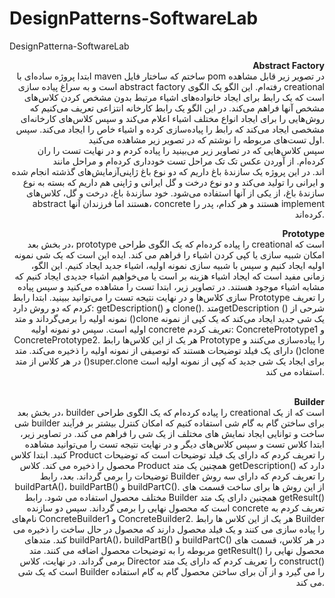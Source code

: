 # DesignPatterns-SoftwareLab
DesignPatterna-SoftwareLab
<div style="text-align: right"> 
  
  <b> Abstract Factory </b>
  <br>
  <par>
ابتدا پروژه ساده‌ای با maven ساختم که ساختار فایل pom در تصویر زیر قابل مشاهده است و به سراغ پیاده سازی abstract factory رفته‌ام. این الگو یک الگوی creational است که یک رابط برای ایجاد خانواده‌های اشیاء مرتبط بدون مشخص کردن کلاس‌های مشخص آنها فراهم می‌کند. در این الگو یک رابط کارخانه انتزاعی تعریف می‌کنیم که روش‌هایی را برای ایجاد انواع مختلف اشیاء اعلام می‌کند و سپس کلاس‌های کارخانه‌ای مشخصی ایجاد می‌کند که رابط را پیاده‌سازی کرده و اشیاء خاص را ایجاد می‌کند. سپس اول تست‌های مربوطه را نوشتم که در تصویر زیر مشاهده می‌کنید.
  </par>
    <br>
  سپس کلاس‌هایی که در تصاویر زیر می‌بینید را پیاده کردم و در نهایت تست را ران کرده‌ام. از آوردن عکس تک تک مراحل تست خودداری کرده‌ام و مراحل مانند آزمایش‌های گذشته انجام شده‎‌اند. در این پروژه یک سازندۀ باغ داریم که دو نوع باغ ژاپنی و ایرانی را تولید می‌کند و دو نوع درخت و گل ایرانی و ژاپنی هم داریم که بسته به نوع سازندۀ باغ، از یکی از آنها استفاده می‌شود. خود سازندۀ باغ، درخت و گل، کلاس‌های abstract هستند اما فرزندان آنها، concrete هستند و هر کدام، پدر را implement کرده‌اند.
  <br>
  
   <b> Prototype </b>
  <br>
در بخش بعد، prototype را پیاده کرده‌ام که یک الگوی طراحی creational است که امکان شبیه سازی یا کپی کردن اشیاء را فراهم می کند. ایده این است که یک شی نمونه اولیه ایجاد کنیم و سپس با شبیه سازی نمونه اولیه، اشیاء جدید ایجاد کنیم. این الگو، زمانی مفید است که ایجاد اشیاء هزینه بر است یا می‌خواهیم اشیاء جدیدی ایجاد کنیم که مشابه اشیاء موجود هستند. در تصاویر زیر، ابتدا تست را مشاهده می‌کنید و سپس پیاده سازی کلاس‌ها و در نهایت نتیجه تست را می‌توانید ببینید. ابتدا رابط Prototype را تعریف کردم که دو روش دارد: getDescription() و clone(). متدgetDescription ()  شرحی از نمونه اولیه را برمی‌گرداند و متد ()clone یک شی جدید ایجاد می‌کند که یک کپی از نمونه اولیه است. سپس دو نمونه اولیه concrete تعریف کردم: ConcretePrototype1 و ConcretePrototype2. هر یک از این کلاس‌ها رابط Prototype را پیاده‌سازی می‌کنند و دارای یک فیلد توضیحات هستند که توصیفی از نمونه اولیه را ذخیره می‌کند. متد ()clone در هر کلاس از متد ()super.clone برای ایجاد یک شی جدید که کپی از نمونه اولیه است استفاده می کند.
 
<br>
     <b> Builder </b>
  <br>
  در بخش بعد، builder را پیاده کرده‌ام که یک الگوی طراحی creational است که از یک شی builder برای ساختن گام به گام شی استفاده کنیم که امکان کنترل بیشتر بر فرآیند ساخت و توانایی ایجاد نمایش های مختلف از یک شی را فراهم می کند. در تصاویر زیر، ابتدا کلاس تست و سپس کلاس‌های دیگر و در نهایت نتیجه تست را می‌توانید مشاهده کنید. ابتدا کلاس Product را تعریف کردم که دارای یک فیلد توضیحات است که توضیحات محصول را ذخیره می کند. کلاس Product همچنین یک متد getDescription()  دارد که توضیحات را برمی گرداند. بعد، رابط Builder را تعریف کردم که دارای سه روش buildPartA()، buildPartB() و buildPartC().  از این روش ها برای ساخت قسمت های مختلف محصول استفاده می شود. رابط Builder همچنین دارای یک متد getResult()  است که محصول نهایی را برمی گرداند. سپس دو سازنده concrete تعریف کردم به نام‌های ConcreteBuilder1 و ConcreteBuilder2.  هر یک از این کلاس ها رابط Builder را پیاده سازی می کنند و یک فیلد محصول دارند که محصول در حال ساخت را ذخیره می کند. متدهای buildPartA()، buildPartB() و buildPartC() در هر کلاس، قسمت های مربوطه را به توضیحات محصول اضافه می کنند. متد getResult()  محصول نهایی را برمی گرداند. در نهایت، کلاس Director را تعریف کردم که دارای یک متد construct()  است که یک شی Builder را می گیرد و از آن برای ساختن محصول گام به گام استفاده می کند.
  <br>
</div>
